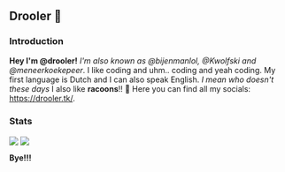 ## Drooler 🦝

### Introduction

**Hey I'm @drooler!** *I'm also known as @bijenmanlol, @Kwolfski and @meneerkoekepeer*.
I like coding and uhm.. coding and yeah coding.
My first language is Dutch and I can also speak English. *I mean who doesn't these days*
I also like **racoons**!! 🦝
Here you can find all my socials: https://drooler.tk/.

### Stats

<img align="center" src="https://github-readme-stats.vercel.app/api?username=bijenmanlol&show_icons=true&theme=transparent" />
<img align="center" src="https://github-readme-stats.vercel.app/api/top-langs/?username=bijenmanlol&langs_count=8&layout=compact&theme=transparent" />

**Bye!!!**
